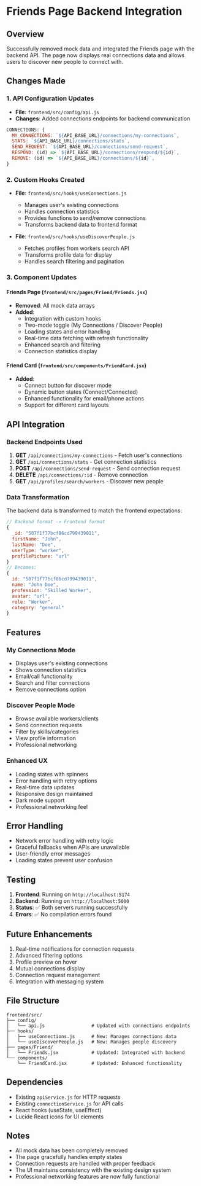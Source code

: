 # Friends Page Backend Integration

## Overview
Successfully removed mock data and integrated the Friends page with the backend API. The page now displays real connections data and allows users to discover new people to connect with.

## Changes Made

### 1. API Configuration Updates
- **File**: `frontend/src/config/api.js`
- **Changes**: Added connections endpoints for backend communication
```javascript
CONNECTIONS: {
  MY_CONNECTIONS: `${API_BASE_URL}/connections/my-connections`,
  STATS: `${API_BASE_URL}/connections/stats`,
  SEND_REQUEST: `${API_BASE_URL}/connections/send-request`,
  RESPOND: (id) => `${API_BASE_URL}/connections/respond/${id}`,
  REMOVE: (id) => `${API_BASE_URL}/connections/${id}`,
}
```

### 2. Custom Hooks Created
- **File**: `frontend/src/hooks/useConnections.js`
  - Manages user's existing connections
  - Handles connection statistics
  - Provides functions to send/remove connections
  - Transforms backend data to frontend format

- **File**: `frontend/src/hooks/useDiscoverPeople.js`
  - Fetches profiles from workers search API
  - Transforms profile data for display
  - Handles search filtering and pagination

### 3. Component Updates

#### Friends Page (`frontend/src/pages/Friend/Friends.jsx`)
- **Removed**: All mock data arrays
- **Added**: 
  - Integration with custom hooks
  - Two-mode toggle (My Connections / Discover People)
  - Loading states and error handling
  - Real-time data fetching with refresh functionality
  - Enhanced search and filtering
  - Connection statistics display

#### Friend Card (`frontend/src/components/FriendCard.jsx`)
- **Added**: 
  - Connect button for discover mode
  - Dynamic button states (Connect/Connected)
  - Enhanced functionality for email/phone actions
  - Support for different card layouts

## API Integration

### Backend Endpoints Used
1. **GET** `/api/connections/my-connections` - Fetch user's connections
2. **GET** `/api/connections/stats` - Get connection statistics
3. **POST** `/api/connections/send-request` - Send connection request
4. **DELETE** `/api/connections/:id` - Remove connection
5. **GET** `/api/profiles/search/workers` - Discover new people

### Data Transformation
The backend data is transformed to match the frontend expectations:

```javascript
// Backend format -> Frontend format
{
  _id: "507f1f77bcf86cd799439011",
  firstName: "John",
  lastName: "Doe",
  userType: "worker",
  profilePicture: "url"
} 
// Becomes:
{
  id: "507f1f77bcf86cd799439011",
  name: "John Doe",
  profession: "Skilled Worker",
  avatar: "url",
  role: "Worker",
  category: "general"
}
```

## Features

### My Connections Mode
- Displays user's existing connections
- Shows connection statistics
- Email/call functionality
- Search and filter connections
- Remove connections option

### Discover People Mode
- Browse available workers/clients
- Send connection requests
- Filter by skills/categories
- View profile information
- Professional networking

### Enhanced UX
- Loading states with spinners
- Error handling with retry options
- Real-time data updates
- Responsive design maintained
- Dark mode support
- Professional networking feel

## Error Handling
- Network error handling with retry logic
- Graceful fallbacks when APIs are unavailable
- User-friendly error messages
- Loading states prevent user confusion

## Testing
1. **Frontend**: Running on `http://localhost:5174`
2. **Backend**: Running on `http://localhost:5000`
3. **Status**: ✅ Both servers running successfully
4. **Errors**: ✅ No compilation errors found

## Future Enhancements
1. Real-time notifications for connection requests
2. Advanced filtering options
3. Profile preview on hover
4. Mutual connections display
5. Connection request management
6. Integration with messaging system

## File Structure
```
frontend/src/
├── config/
│   └── api.js                 # Updated with connections endpoints
├── hooks/
│   ├── useConnections.js      # New: Manages connections data
│   └── useDiscoverPeople.js   # New: Manages people discovery
├── pages/Friend/
│   └── Friends.jsx            # Updated: Integrated with backend
└── components/
    └── FriendCard.jsx         # Updated: Enhanced functionality
```

## Dependencies
- Existing `apiService.js` for HTTP requests
- Existing `connectionService.js` for API calls
- React hooks (useState, useEffect)
- Lucide React icons for UI elements

## Notes
- All mock data has been completely removed
- The page gracefully handles empty states
- Connection requests are handled with proper feedback
- The UI maintains consistency with the existing design system
- Professional networking features are now fully functional
